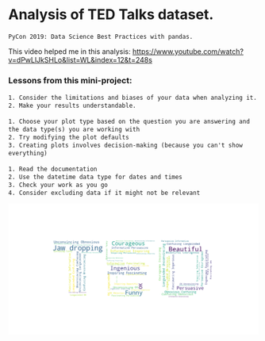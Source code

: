 # Analysis of TED Talks dataset.

    PyCon 2019: Data Science Best Practices with pandas.
    
This video helped me in this analysis: https://www.youtube.com/watch?v=dPwLlJkSHLo&list=WL&index=12&t=248s

      
### Lessons from this mini-project:
    1. Consider the limitations and biases of your data when analyzing it.
    2. Make your results understandable.
    
    1. Choose your plot type based on the question you are answering and the data type(s) you are working with
    2. Try modifying the plot defaults
    3. Creating plots involves decision-making (because you can't show everything)

    1. Read the documentation
    2. Use the datetime data type for dates and times
    3. Check your work as you go
    4. Consider excluding data if it might not be relevant
    
<p align="center">
  <img src="ted_img2.png" >
</p>
